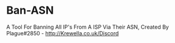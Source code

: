 # Ban-ASN
A Tool For Banning All IP's From A ISP Via Their ASN, Created By Plague#2850 - http://Krewella.co.uk/Discord
